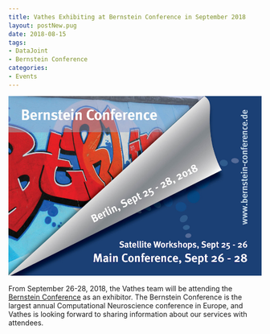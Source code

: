 ```yaml
---
title: Vathes Exhibiting at Bernstein Conference in September 2018
layout: postNew.pug
date: 2018-08-15
tags:
- DataJoint
- Bernstein Conference
categories: 
- Events
---
```

![](./static/posts/Vathes-Exhibiting-at-Bernstein-Conference-in-September-2018/Bernstein_Conference_Flyer_2018.jpg "Bernstein Conference 2018 Flyer Image")

From September 26-28, 2018, the Vathes team will be attending the [Bernstein Conference](http://bernstein-conference.de/) as an exhibitor. The Bernstein Conference is the largest annual Computational Neuroscience conference in Europe, and Vathes is looking forward to sharing information about our services with attendees. 

